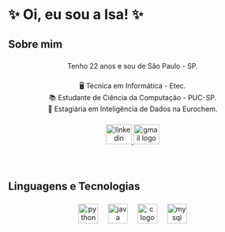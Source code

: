 <h1 align="left">✨ Oi, eu sou a Isa! ✨</h1>

###

<h2 align="left">Sobre mim</h2>

###

<p align="center">Tenho 22 anos e sou de São Paulo - SP.</p>

###

<p align="center">🖥️ Técnica em Informática - Etec.<br>📚 Estudante de Ciência da Computação - PUC-SP.<br>🎲 Estagiária em Inteligência de Dados na Eurochem.</p>

###

<div align="center">
  <a href="https://www.linkedin.com/in/isabela-nunes-dos-santos-181a3a184?utm_source=share&utm_campaign=share_via&utm_content=profile&utm_medium=android_app" target="_blank">
    <img src="https://raw.githubusercontent.com/maurodesouza/profile-readme-generator/master/src/assets/icons/social/linkedin/default.svg" width="52" height="40" alt="linkedin logo"  />
  </a>
  <a href="mailto:isabela.nunes0803@gmail.com" target="_blank">
    <img src="https://raw.githubusercontent.com/maurodesouza/profile-readme-generator/master/src/assets/icons/social/gmail/default.svg" width="52" height="40" alt="gmail logo"  />
  </a>
</div>

###

<br clear="both">

<h2 align="left">Linguagens e Tecnologias</h2>

###

<div align="center">
  <img src="https://cdn.jsdelivr.net/gh/devicons/devicon/icons/python/python-original-wordmark.svg" height="40" alt="python logo"  />
  <img width="12" />
  <img src="https://cdn.jsdelivr.net/gh/devicons/devicon/icons/java/java-original.svg" height="40" alt="java logo"  />
  <img width="12" />
  <img src="https://cdn.jsdelivr.net/gh/devicons/devicon/icons/c/c-original.svg" height="40" alt="c logo"  />
  <img width="12" />
  <img src="https://cdn.simpleicons.org/mysql/4479A1" height="40" alt="mysql logo"  />
</div>

###
